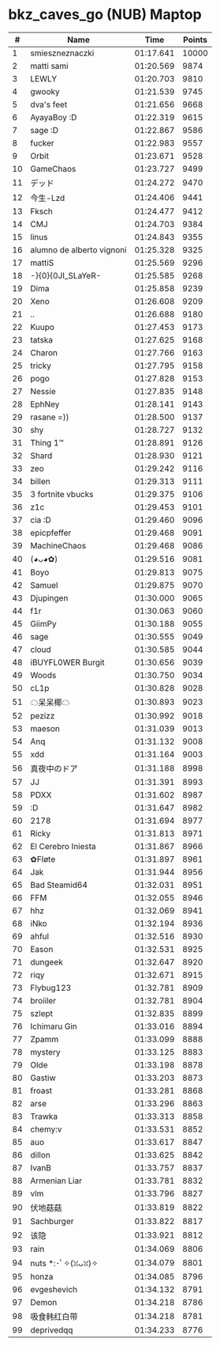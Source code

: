 # bkz_caves_go (NUB) Maptop

|  # | Name | Time | Points |
|-------------- | -------------- | -------------- | -------------- | 
| 1 | smieszneznaczki | 01:17.641 | 10000 | 
| 2 | matti sami | 01:20.569 | 9874 | 
| 3 | LEWLY | 01:20.703 | 9810 | 
| 4 | gwooky | 01:21.539 | 9745 | 
| 5 | dva's feet | 01:21.656 | 9668 | 
| 6 | AyayaBoy :D | 01:22.319 | 9615 | 
| 7 | sage :D | 01:22.867 | 9586 | 
| 8 | fucker | 01:22.983 | 9557 | 
| 9 | Orbit | 01:23.671 | 9528 | 
| 10 | GameChaos | 01:23.727 | 9499 | 
| 11 | デッド | 01:24.272 | 9470 | 
| 12 | 今生-Lzd | 01:24.406 | 9441 | 
| 13 | Fksch | 01:24.477 | 9412 | 
| 14 | CMJ | 01:24.703 | 9384 | 
| 15 | linus | 01:24.843 | 9355 | 
| 16 | alumno de alberto vignoni | 01:25.328 | 9325 | 
| 17 | mattiS | 01:25.569 | 9296 | 
| 18 | -}{0}{0JI_SLaYeR- | 01:25.585 | 9268 | 
| 19 | Dima | 01:25.858 | 9239 | 
| 20 | Xeno | 01:26.608 | 9209 | 
| 21 | .. | 01:26.688 | 9180 | 
| 22 | Kuupo | 01:27.453 | 9173 | 
| 23 | tatska | 01:27.625 | 9168 | 
| 24 | Charon | 01:27.766 | 9163 | 
| 25 | tricky | 01:27.795 | 9158 | 
| 26 | pogo | 01:27.828 | 9153 | 
| 27 | Nessie | 01:27.835 | 9148 | 
| 28 | EphNey | 01:28.141 | 9143 | 
| 29 | rasane =)) | 01:28.500 | 9137 | 
| 30 | shy | 01:28.727 | 9132 | 
| 31 | Thing 1™ | 01:28.891 | 9126 | 
| 32 | Shard | 01:28.930 | 9121 | 
| 33 | zeo | 01:29.242 | 9116 | 
| 34 | billen | 01:29.313 | 9111 | 
| 35 | 3 fortnite vbucks | 01:29.375 | 9106 | 
| 36 | z1c | 01:29.453 | 9101 | 
| 37 | cia :D | 01:29.460 | 9096 | 
| 38 | epicpfeffer | 01:29.468 | 9091 | 
| 39 | MachineChaos | 01:29.468 | 9086 | 
| 40 | (◕ᴗ◕✿) | 01:29.516 | 9081 | 
| 41 | Boyo | 01:29.813 | 9075 | 
| 42 | Samuel | 01:29.875 | 9070 | 
| 43 | Djupingen | 01:30.000 | 9065 | 
| 44 | f1r | 01:30.063 | 9060 | 
| 45 | GiimPy | 01:30.188 | 9055 | 
| 46 | sage | 01:30.555 | 9049 | 
| 47 | cloud | 01:30.585 | 9044 | 
| 48 | iBUYFL0WER Burgit | 01:30.656 | 9039 | 
| 49 | Woods | 01:30.750 | 9034 | 
| 50 | cL1p | 01:30.828 | 9028 | 
| 51 | ☁呆呆椰☁ | 01:30.893 | 9023 | 
| 52 | pezizz | 01:30.992 | 9018 | 
| 53 | maeson | 01:31.039 | 9013 | 
| 54 | Anq | 01:31.132 | 9008 | 
| 55 | xdd | 01:31.164 | 9003 | 
| 56 | 真夜中のドア | 01:31.188 | 8998 | 
| 57 | JJ | 01:31.391 | 8993 | 
| 58 | PDXX | 01:31.602 | 8987 | 
| 59 | :D | 01:31.647 | 8982 | 
| 60 | 2178 | 01:31.694 | 8977 | 
| 61 | Ricky | 01:31.813 | 8971 | 
| 62 | El Cerebro Iniesta | 01:31.867 | 8966 | 
| 63 | ✿Fløte | 01:31.897 | 8961 | 
| 64 | Jak | 01:31.944 | 8956 | 
| 65 | Bad Steamid64 | 01:32.031 | 8951 | 
| 66 | FFM | 01:32.055 | 8946 | 
| 67 | hhz | 01:32.069 | 8941 | 
| 68 | iNko | 01:32.194 | 8936 | 
| 69 | ahful | 01:32.516 | 8930 | 
| 70 | Eason | 01:32.531 | 8925 | 
| 71 | dungeek | 01:32.647 | 8920 | 
| 72 | riqy | 01:32.671 | 8915 | 
| 73 | Flybug123 | 01:32.781 | 8909 | 
| 74 | broiiler | 01:32.781 | 8904 | 
| 75 | szlept | 01:32.835 | 8899 | 
| 76 | Ichimaru Gin | 01:33.016 | 8894 | 
| 77 | Zpamm | 01:33.099 | 8888 | 
| 78 | mystery | 01:33.125 | 8883 | 
| 79 | Olde | 01:33.198 | 8878 | 
| 80 | Gastiw | 01:33.203 | 8873 | 
| 81 | froast | 01:33.281 | 8868 | 
| 82 | arse | 01:33.296 | 8863 | 
| 83 | Trawka | 01:33.313 | 8858 | 
| 84 | chemy:v | 01:33.531 | 8852 | 
| 85 | auo | 01:33.617 | 8847 | 
| 86 | dillon | 01:33.625 | 8842 | 
| 87 | IvanB | 01:33.757 | 8837 | 
| 88 | Armenian Liar | 01:33.781 | 8832 | 
| 89 | vlm | 01:33.796 | 8827 | 
| 90 | 伏地菇菇 | 01:33.819 | 8822 | 
| 91 | Sachburger | 01:33.822 | 8817 | 
| 92 | 该隐 | 01:33.921 | 8812 | 
| 93 | rain | 01:34.069 | 8806 | 
| 94 | nuts *:･ﾟ✧(ꈍᴗꈍ)✧ | 01:34.079 | 8801 | 
| 95 | honza | 01:34.085 | 8796 | 
| 96 | evgeshevich | 01:34.132 | 8791 | 
| 97 | Demon | 01:34.218 | 8786 | 
| 98 | 吸食韩红白带 | 01:34.218 | 8781 | 
| 99 | deprivedqq | 01:34.233 | 8776 | 

